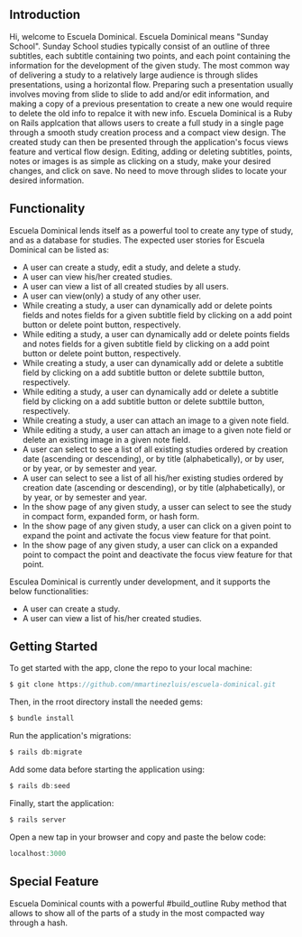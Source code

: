 ## Introduction
 Hi, welcome to Escuela Dominical. Escuela Dominical means "Sunday School". Sunday School studies typically consist of an outline of three subtitles, each subtitle containing two points, and each point containing the information for the development of the given study. The most common way of delivering a study to a relatively large audience is through slides presentations, using a horizontal flow. Preparing such a presentation usually involves moving from slide to slide to add and/or edit information, and making a copy of a previous presentation to create a new one would require to delete the old info to repalce it with new info. Escuela Dominical is a Ruby on Rails applcation that allows users to create a full study in a single page through a smooth study creation process and a compact view design. The created study can then be presented through the application's focus views feature and vertical flow design. Editing, adding or deleting subtitles, points, notes or images is as simple as clicking on a study, make your desired changes, and click on save. No need to move through slides to locate your desired information. 

## Functionality
 Escuela Dominical lends itself as a powerful tool to create any type of study, and as a database for studies. The expected user stories for Escuela Dominical can be listed as:
 * A user can create a study, edit a study, and delete a study.
 * A user can view his/her created studies.
 * A user can view a list of all created studies by all users.
 * A user can view(only) a study of any other user.
 * While creating a study, a user can dynamically add or delete points fields and notes fields for a given subtitle field by clicking on a add point button or delete point button, respectively.
 * While editing a study, a user can dynamically add or delete points fields and notes fields for a given subtitle field by clicking on a add point button or delete point button, respectively.
 * While creating a study, a user can dynamically add or delete a subtitle field by clicking on a add subtitle button or delete subttile button, respectively.
 * While editing a study, a user can dynamically add or delete a subtitle field by clicking on a add subtitle button or delete subttile button, respectively.
 * While creating a study, a user can attach an image to a given note field.
 * While editing a study, a user can attach an image to a given note field or delete an existing image in a given note field. 
 * A user can select to see a list of all existing studies ordered by creation date (ascending or descending), or by title (alphabetically), or by user, or by year, or by semester and year.
 * A user can select to see a list of all his/her existing studies ordered by creation date (ascending or descending), or by title (alphabetically), or by year, or by semester and year.
 * In the show page of any given study, a usser can select to see the study in compact form, expanded form, or hash form.
 * In the show page of any given study, a user can click on a given point to expand the point and activate the focus view feature for that point.
 * In the show page of any given study, a user can click on a expanded point to compact the point and deactivate the focus view feature for that point.
 
 Esculea Dominical is currently under development, and it supports the below functionalities:
 * A user can create a study.
 * A user can view a list of his/her created studies.

## Getting Started
 To get started with the app, clone the repo to your local machine:
 ``` javascript
 $ git clone https://github.com/mmartinezluis/escuela-dominical.git
 ```
 
 Then, in the rroot directory install the needed gems:
 ``` javascript
 $ bundle install
 ```

 Run the application's migrations:
  ``` javascript
 $ rails db:migrate
 ```

 Add some data before starting the application using:
 ``` javascript
 $ rails db:seed
 ```

Finally, start the application:
 ``` javascript
 $ rails server
 ```

 Open a new tap in your browser and copy and paste the below code:
 ```javascript
 localhost:3000
 ```

## Special Feature
 Escuela Dominical counts with a powerful #build_outline Ruby method that allows to show all of the parts of a study in the most compacted way through a hash. 
